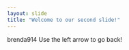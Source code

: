 ```yaml
---
layout: slide
title: "Welcome to our second slide!"
---
```

brenda914
Use the left arrow to go back!
